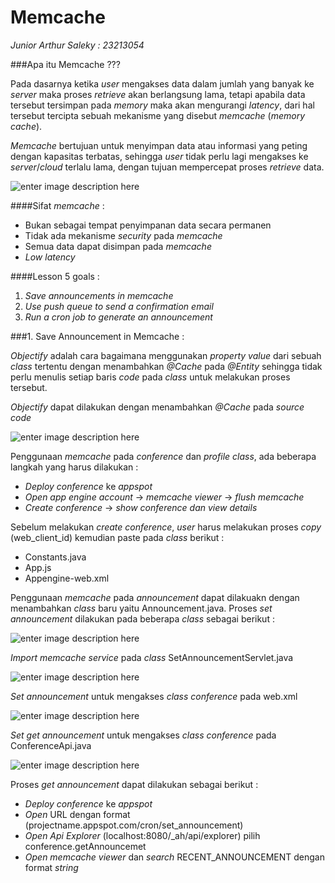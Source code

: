 # Memcache
*Junior Arthur Saleky : 23213054*

###Apa itu Memcache ???

Pada dasarnya ketika *user* mengakses data dalam jumlah yang banyak ke *server* maka proses *retrieve* akan berlangsung lama, tetapi apabila data tersebut tersimpan pada *memory* maka akan mengurangi *latency*, dari hal tersebut tercipta sebuah mekanisme yang disebut *memcache* (*memory cache*).

*Memcache* bertujuan untuk menyimpan data atau informasi yang peting dengan kapasitas terbatas, sehingga *user* tidak perlu lagi mengakses ke *server*/*cloud* terlalu lama, dengan tujuan mempercepat proses *retrieve* data.

![enter image description here](https://lh3.googleusercontent.com/Jla-J6wyOG3KYJygbsUZweYr8YF8kM44L_ZuPGp6Vg=s0 "1.png")

####Sifat *memcache* :

+ Bukan sebagai tempat penyimpanan data secara permanen
+ Tidak ada mekanisme *security* pada *memcache*
+ Semua data dapat disimpan pada *memcache*
+ *Low latency*

####Lesson 5 goals :

1.	*Save announcements in memcache*
2.	*Use push queue to send a confirmation email*
3.	*Run a cron job to generate an announcement*

###1.	Save Announcement in Memcache :

*Objectify* adalah cara bagaimana menggunakan *property value* dari sebuah *class* tertentu dengan menambahkan *@Cache* pada *@Entity* sehingga tidak perlu menulis setiap baris *code* pada *class* untuk melakukan proses tersebut.

*Objectify* dapat dilakukan dengan menambahkan *@Cache* pada *source code*

![enter image description here](https://lh5.googleusercontent.com/hh2EFn8sk93luVN1uL4M9AlGMH9CTmEaHkFzvtSWXQ=s0 "2.png")

Penggunaan *memcache* pada *conference* dan *profile class*, ada beberapa langkah yang harus dilakukan :

+ *Deploy conference* ke *appspot*
+ *Open app engine account* → *memcache viewer* → *flush memcache*
+ *Create conference* → *show conference dan view details*

Sebelum melakukan *create conference*, *user* harus melakukan proses *copy* (web_client_id) kemudian paste pada *class* berikut :

+ Constants.java
+ App.js
+ Appengine-web.xml

Penggunaan *memcache* pada *announcement* dapat dilakuakn dengan menambahkan *class* baru yaitu Announcement.java. Proses *set announcement* dilakukan pada beberapa *class* sebagai berikut :

![enter image description here](https://lh6.googleusercontent.com/PdZzRIFtklKIf-ivw3mecMUyzV1CP9Q8b5vdiCxWlA=s0 "3.png")

*Import memcache service* pada *class* SetAnnouncementServlet.java

![enter image description here](https://lh3.googleusercontent.com/4K6LwADxhl4jxm2MLZQ_ZMdQxbBzUV0e5TKc1d6wlA=s0 "4.png")

*Set announcement* untuk mengakses *class conference* pada web.xml

![enter image description here](https://lh6.googleusercontent.com/7PrFJLXOI19F54_S-m8e2CxAGZBZslNcQtWtCKNKmg=s0 "5.png")

*Set get announcement* untuk mengakses *class conference* pada ConferenceApi.java 

![enter image description here](https://lh5.googleusercontent.com/Fe4SFZdLjzilU41Wz13tLIR2-Ew6QRGOJ6jQ0M9mJg=s0 "6.png")

Proses *get announcement* dapat dilakukan sebagai berikut :

+ *Deploy conference* ke *appspot*
+ *Open* URL dengan format (projectname.appspot.com/cron/set_announcement)
+ *Open Api Explorer* (localhost:8080/_ah/api/explorer) pilih conference.getAnnouncemet
+ *Open memcache viewer* dan *search* RECENT_ANNOUNCEMENT dengan format *string*

